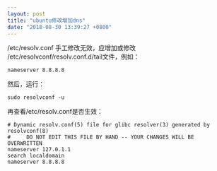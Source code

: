 ```yaml
---
layout: post
title: "ubuntu修改增加dns"
date: "2018-08-30 13:39:27 +0800"
---
```


/etc/resolv.conf 手工修改无效，应增加或修改 /etc/resolvconf/resolv.conf.d/tail文件，例如：

    nameserver 8.8.8.8

然后，运行：

    sudo resolvconf -u

再查看/etc/resolv.conf是否生效：

```
# Dynamic resolv.conf(5) file for glibc resolver(3) generated by resolvconf(8)
#     DO NOT EDIT THIS FILE BY HAND -- YOUR CHANGES WILL BE OVERWRITTEN
nameserver 127.0.1.1
search localdomain
nameserver 8.8.8.8
```
